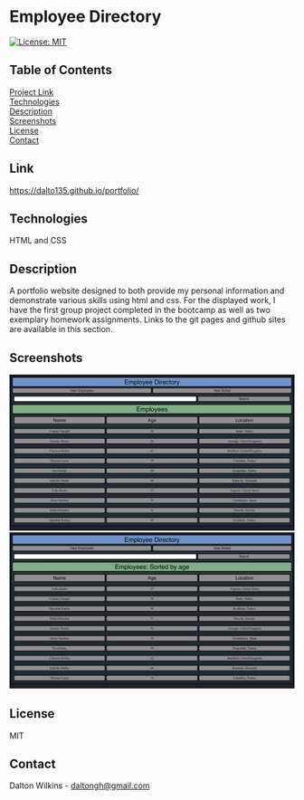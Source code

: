 # Employee Directory

[![License: MIT](https://img.shields.io/badge/License-MIT-blue.svg)](https://opensource.org/licenses/MIT)

## Table of Contents
[Project Link](#Link)  
[Technologies](#Technologies)  
[Description](#Description)  
[Screenshots](#Screenshots)  
[License](#License)  
[Contact](#Contact)

## Link
https://dalto135.github.io/portfolio/

## Technologies
HTML and CSS

## Description
A portfolio website designed to both provide my personal information and demonstrate various skills using html and css. For the displayed work, I have the first group project completed in the bootcamp as well as two exemplary homework assignments. Links to the git pages and github sites are available in this section.

## Screenshots
![Screenshot 1](assets/images/screenshot1.png)
![Screenshot 2](assets/images/screenshot2.png)

## License
MIT

## Contact
Dalton Wilkins - daltongh@gmail.com
